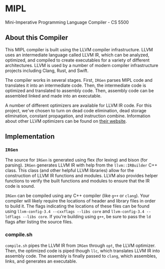 MIPL
====

Mini-Imperative Programming Language Compiler - CS 5500

About this Compiler
-------------------

This MIPL compiler is built using the LLVM compiler
infrastructure. LLVM uses an intermediate language called LLVM IR,
which can be analyzed, optimized, and compiled to create executables
for a variety of different architectures. LLVM is used by a number of
modern compiler infrastructure projects including Clang, Rust, and
Swift.

The compiler works in several stages. First, ``IRGen`` parses MIPL
code and translates it into an intermediate code. Then, the
intermediate code is optimized and translated to assembly code. Then,
assembly code can be assembled linked and made into an executable.

A number of different optimizers are available for LLVM IR code. For
this project, we've chosen to turn on dead code elimination, dead
storage elimination, constant propagation, and instruction
combine. Information about other LLVM optimizers can be found on
[their website](http://llvm.org/docs/Passes.html).


Implementation
--------------

### ``IRGen``

The source for ``IRGen`` is generated using flex (for lexing) and bison
(for parsing). ``IRGen`` generates LLVM IR with help from the
``llvm::IRBuilder`` C++ class. This class (and other helpful LLVM
libraries) allow for the construction of LLVM IR functions and
modules. LLVM also provides helper functions to verify the built
functions and modules to ensure that the IR code is sound.

``IRGen`` can be compiled using any C++ compiler (like ``g++`` or
``clang``). Your compiler will likely require the locations of header
and library files in order to build it. The flags indicating the
locations of these files can be found using ``llvm-config-3.4
--cxxflags --libs core`` and ``llvm-config-3.4 --ldflags --libs
core``. If you're building using ``g++``, be sure to pass the ``ld``
flags after listing the source files.

### compile.sh

``compile.sh`` pipes the LLVM IR from ``IRGen`` through ``opt``, the
LLVM optimizer. Then, the optimized code is piped though ``llc``,
which translates LLVM IR into assembly code. The assembly is finally
passed to ``clang``, which assembles, links, and generates an
executable.



<!--  LocalWords:  LLVM MIPL executables IRGen optimizers
 -->
